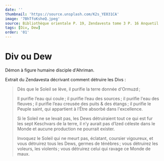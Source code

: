 ```yaml
---
date: ''
thumbnail: 'https://source.unsplash.com/K2s_YE031CA'
image: '7BhTfoKsheQ.jpeg'
source: Bibliothèque orientale P. 19, Zendavesta tome 3 P. 16 Anquetil du Perron
tags: [Div, Dew]
order: '01'
---
```


# Div ou Dew

Démon à figure humaine disciple d'Ahriman.

Extrait du Zendavesta décrivant comment détruire les Divs :

> Dès que le Soleil se lève, il purifie la terre donnée d'Ormuzd ;
>
> Il purifie l’eau qui coule ; il purifie l’eau des sources ; il purifie l'eau des fleuves ; il purifie l’eau creusée des puits & des étangs ; il purifie le Peuple saint, qui appartient à l’Être absorbé dans l'excellence.
>
> Si le Soleil ne se levait pas, les Dews détruiraient tout ce qui est fur les sept Keschvars de la terre, il n’y aurait pas d’Ized céleste dans le Monde et aucune production ne pourrait exister.
>
> Invoquez le Soleil qui ne meurt pas, éclatant, coursier vigoureux, et vous détruirez tous les Dews, germes de ténèbres ; vous détruirez les voleurs, les violents ; vous détruirez celui qui ravage ce Monde de maux.
